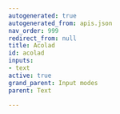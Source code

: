 ```yaml
---
autogenerated: true
autogenerated_from: apis.json
nav_order: 999
redirect_from: null
title: Acolad
id: acolad
inputs:
- text
active: true
grand_parent: Input modes
parent: Text

---
```


